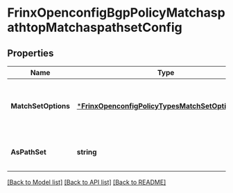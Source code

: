 # FrinxOpenconfigBgpPolicyMatchaspathtopMatchaspathsetConfig

## Properties
Name | Type | Description | Notes
------------ | ------------- | ------------- | -------------
**MatchSetOptions** | [***FrinxOpenconfigPolicyTypesMatchSetOptionsType**](frinx.openconfig.policy.types.MatchSetOptionsType.md) | Optional[Optional parameter that governs the behaviour of the match operation] REF:Optional.empty | [optional] [default to null]
**AsPathSet** | **string** | Optional[References a defined AS path set] REF:Optional.empty | [optional] [default to null]

[[Back to Model list]](../README.md#documentation-for-models) [[Back to API list]](../README.md#documentation-for-api-endpoints) [[Back to README]](../README.md)


